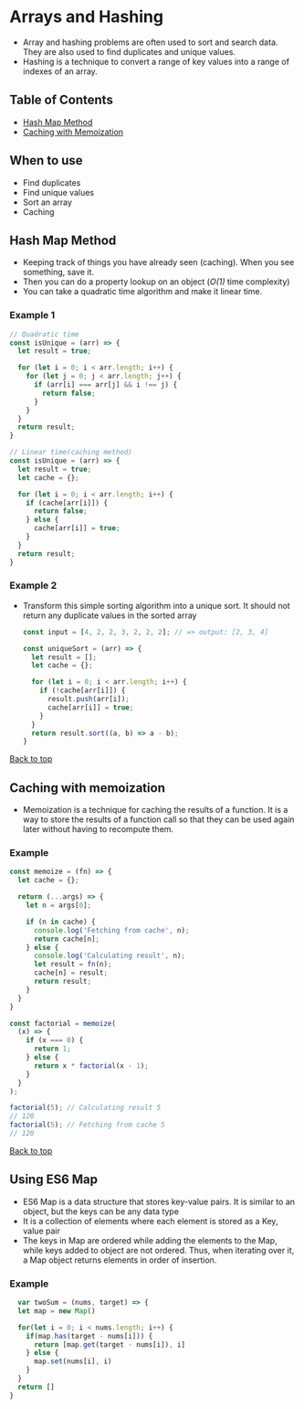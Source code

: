 # Arrays and Hashing

* Array and hashing problems are often used to sort and search data. They are also used to find duplicates and unique values.
* Hashing is a technique to convert a range of key values into a range of indexes of an array.

## Table of Contents
* [Hash Map Method](#unique-sorting-with-caching)
* [Caching with Memoization](#caching-with-memoization)

## When to use
  * Find duplicates
  * Find unique values
  * Sort an array
  * Caching

## Hash Map Method
  * Keeping track of things you have already seen (caching). When you see something, save it.
  * Then you can do a property lookup on an object (*O(1)* time complexity)
  * You can take a quadratic time algorithm and make it linear time.
### Example 1
  ```javascript
  // Quadratic time
  const isUnique = (arr) => {
    let result = true;

    for (let i = 0; i < arr.length; i++) {
      for (let j = 0; j < arr.length; j++) {
        if (arr[i] === arr[j] && i !== j) {
          return false;
        }
      }
    }
    return result;
  }

  // Linear time(caching method)
  const isUnique = (arr) => {
    let result = true;
    let cache = {};

    for (let i = 0; i < arr.length; i++) {
      if (cache[arr[i]]) {
        return false;
      } else {
        cache[arr[i]] = true;
      }
    }
    return result;
  }
  ```
### Example 2

* Transform this simple sorting algorithm into a unique sort. It should not return any duplicate values in the sorted array

  ```javascript
  const input = [4, 2, 2, 3, 2, 2, 2]; // => output: [2, 3, 4]

  const uniqueSort = (arr) => {
    let result = [];
    let cache = {};

    for (let i = 0; i < arr.length; i++) {
      if (!cache[arr[i]]) {
        result.push(arr[i]);
        cache[arr[i]] = true;
      }
    }
    return result.sort((a, b) => a - b);
  }

[Back to top](#table-of-contents)

## Caching with memoization

* Memoization is a technique for caching the results of a function. It is a way to store the results of a function call so that they can be used again later without having to recompute them.

### Example
  ```javascript
  const memoize = (fn) => {
    let cache = {};

    return (...args) => {
      let n = args[0];

      if (n in cache) {
        console.log('Fetching from cache', n);
        return cache[n];
      } else {
        console.log('Calculating result', n);
        let result = fn(n);
        cache[n] = result;
        return result;
      }
    }
  }

  const factorial = memoize(
    (x) => {
      if (x === 0) {
        return 1;
      } else {
        return x * factorial(x - 1);
      }
    }
  );

  factorial(5); // Calculating result 5
  // 120
  factorial(5); // Fetching from cache 5
  // 120
  ```

[Back to top](#table-of-contents)

## Using ES6 Map

* ES6 Map is a data structure that stores key-value pairs. It is similar to an object, but the keys can be any data type
* It is a collection of elements where each element is stored as a Key, value pair
* The keys in Map are ordered while adding the elements to the Map, while keys added to object are not ordered. Thus, when iterating over it, a Map object returns elements in order of insertion.

### Example

```javascript
  var twoSum = (nums, target) => {
  let map = new Map()

  for(let i = 0; i < nums.length; i++) {
    if(map.has(target - nums[i])) {
      return [map.get(target - nums[i]), i]
    } else {
      map.set(nums[i], i)
    }
  }
  return []
}
```